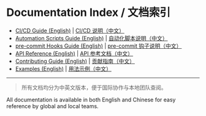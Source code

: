 # Documentation Index / 文档索引

- [CI/CD Guide (English)](ci_cd/README.md) | [CI/CD 说明（中文）](ci_cd/README.zh.md)
- [Automation Scripts Guide (English)](automation/README.md) | [自动化脚本说明（中文）](automation/README.zh.md)
- [pre-commit Hooks Guide (English)](pre_commit/README.md) | [pre-commit 钩子说明（中文）](pre_commit/README.zh.md)
- [API Reference (English)](api/README.md) | [API 参考文档（中文）](api/README.zh.md)
- [Contributing Guide (English)](contributing/README.md) | [贡献指南（中文）](contributing/README.zh.md)
- [Examples (English)](examples/README.md) | [用法示例（中文）](examples/README.zh.md)

---

> 所有文档均分为中英文版本，便于国际协作与本地团队查阅。

All documentation is available in both English and Chinese for easy reference by global and local teams.
